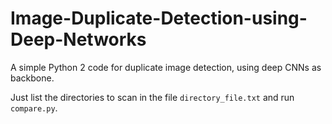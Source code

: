# Image-Duplicate-Detection-using-Deep-Networks
A simple Python 2 code for duplicate image detection, using deep CNNs as backbone.

Just list the directories to scan in the file `directory_file.txt` and run `compare.py`.
